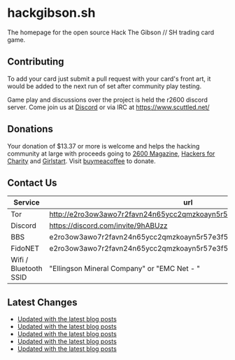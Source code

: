 # hackgibson.sh
The homepage for the open source Hack The Gibson // SH trading card game.


## Contributing

To add your card just submit a pull request with your card's front art, it would be added to the next run of set after community play testing.

Game play and discussions over the project is held the r2600 discord server. Come join us at [Discord](https://discord.com/invite/9hABUzz) or via IRC at https://www.scuttled.net/


## Donations

Your donation of $13.37 or more is welcome and helps the hacking community at large with proceeds going to [2600 Magazine](https://2600.com/), [Hackers for Charity](https://hackersforcharity.org) and [Girlstart](https://girlstart.org).  Visit [buymeacoffee](https://www.buymeacoffee.com/hackgibson.sh) to donate.


## Contact Us

Service | url
-|-
Tor | http://e2ro3ow3awo7r2favn24n65ycc2qmzkoayn5r57e3f56nvjwdcgg32ad.onion
Discord | https://discord.com/invite/9hABUzz
BBS | e2ro3ow3awo7r2favn24n65ycc2qmzkoayn5r57e3f56nvjwdcgg32ad.onion:23
FidoNET | e2ro3ow3awo7r2favn24n65ycc2qmzkoayn5r57e3f56nvjwdcgg32ad.onion:24554
Wifi / Bluetooth SSID | "Ellingson Mineral Company" or "EMC Net - <fidonet address>"

## Latest Changes
<!-- BLOG-POST-LIST:START -->
- [Updated with the latest blog posts](https://github.com/DFW2600/hackgibson.sh/commit/34b9a2504d0a2dc6362c938dbf0ab49b5a8fdaf6)
- [Updated with the latest blog posts](https://github.com/DFW2600/hackgibson.sh/commit/563265cd8f999da3935121d49e9db8274c4bbc98)
- [Updated with the latest blog posts](https://github.com/DFW2600/hackgibson.sh/commit/718e12fd261f42f3470aaf9db4ab19bd77b12006)
- [Updated with the latest blog posts](https://github.com/DFW2600/hackgibson.sh/commit/ad103c7478b2af52fbfbef0f705bb8f20bba4214)
- [Updated with the latest blog posts](https://github.com/DFW2600/hackgibson.sh/commit/0c50ee258c23c44fda36a6b1e56646c056e9e353)
<!-- BLOG-POST-LIST:END -->
